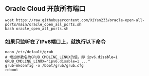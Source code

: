 ## Oracle Cloud 开放所有端口
```shell
wget https://raw.githubusercontent.com/XiYan233/oracle-open-all-ports/main/oracle_open_all_ports.sh
bash oracle_open_all_ports.sh
```

### 如果只监听在了IPv6端口上，就执行以下命令
```shell
nano /etc/default/grub
# 增加参数名为GRUB_CMDLINE_LINUX的值，即 ipv6.disable=1
GRUB_CMDLINE_LINUX="ipv6.disable=1 ..."
grub-mkconfig -o /boot/grub/grub.cfg
reboot
```

